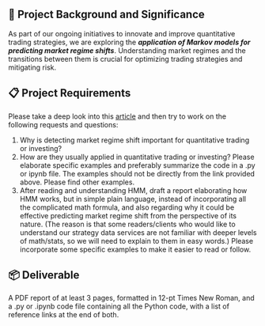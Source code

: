 ## 🎯 Project Background and Significance
As part of our ongoing initiatives to innovate and improve quantitative trading strategies, we are exploring the ***application of Markov models for predicting market regime shifts***. Understanding market regimes and the transitions between them is crucial for optimizing trading strategies and mitigating risk.

## 📋 Project Requirements
Please take a deep look into this [article](https://www.quantstart.com/articles/hidden-markov-models-an-introduction/) and then try to work on the following requests and questions:
1. Why is detecting market regime shift important for quantitative trading or investing?
2. How are they usually applied in quantitative trading or investing? Please elaborate specific examples and preferably summarize the code in a .py or ipynb file. The examples should not be directly from the link provided above. Please find other examples.
3. After reading and understanding HMM, draft a report elaborating how HMM works, but in simple plain language, instead of incorporating all the complicated math formula, and also regarding why it could be effective predicting market regime shift from the perspective of its nature. (The reason is that some readers/clients who would like to understand our strategy data services are not familiar with deeper levels of math/stats, so we will need to explain to them in easy words.) Please incorporate some specific examples to make it easier to read or follow.

## 📦 Deliverable
A PDF report of at least 3 pages, formatted in 12-pt Times New Roman, and a .py or .ipynb code file containing all the Python code, with a list of reference links at the end of both.